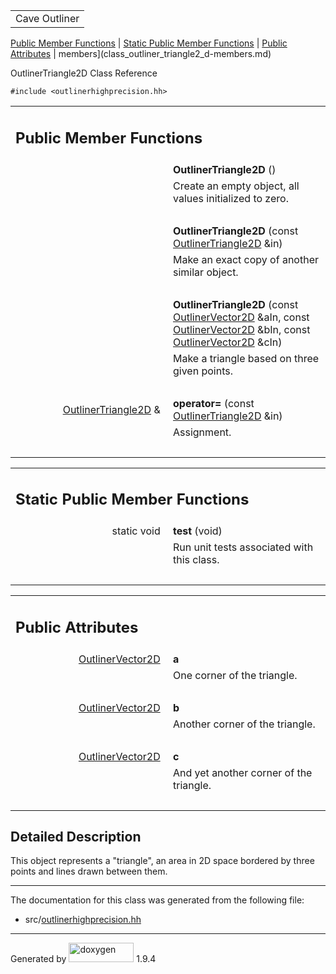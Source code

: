 <table data-cellspacing="0" data-cellpadding="0">
<colgroup>
<col style="width: 100%" />
</colgroup>
<tbody>
<tr id="projectrow" class="odd">
<td id="projectalign"><div id="projectname">
Cave Outliner
</div></td>
</tr>
</tbody>
</table>

[Public Member Functions](#pub-methods) | [Static Public Member
Functions](#pub-static-methods) | [Public Attributes](#pub-attribs) |
 members](class_outliner_triangle2_d-members.md)

OutlinerTriangle2D Class Reference

`#include <outlinerhighprecision.hh>`

<table class="memberdecls">
<colgroup>
<col style="width: 50%" />
<col style="width: 50%" />
</colgroup>
<tbody>
<tr class="odd heading">
<td colspan="2"><h2 id="public-member-functions"
class="groupheader"><span id="pub-methods"></span> Public Member
Functions</h2></td>
</tr>
<tr class="even memitem:a44547e1e3305acd95a541c4be1d838cf">
<td class="memItemLeft" style="text-align: right;"
data-valign="top"><span id="a44547e1e3305acd95a541c4be1d838cf"></span>
 </td>
<td class="memItemRight"
data-valign="bottom"><strong>OutlinerTriangle2D</strong> ()</td>
</tr>
<tr class="odd memdesc:a44547e1e3305acd95a541c4be1d838cf">
<td class="mdescLeft"> </td>
<td class="mdescRight">Create an empty object, all values initialized to
zero.<br />
</td>
</tr>
<tr class="even separator:a44547e1e3305acd95a541c4be1d838cf">
<td colspan="2" class="memSeparator"> </td>
</tr>
<tr class="odd memitem:a44055bed08ea0ee2f90dbeb60fadca34">
<td class="memItemLeft" style="text-align: right;"
data-valign="top"><span id="a44055bed08ea0ee2f90dbeb60fadca34"></span>
 </td>
<td class="memItemRight"
data-valign="bottom"><strong>OutlinerTriangle2D</strong> (const <a
href="https://github.com/jariarkko/cave-outliner/blob/master/doc/software/class_outliner_triangle2_d.md" class="el">OutlinerTriangle2D</a>
&amp;in)</td>
</tr>
<tr class="even memdesc:a44055bed08ea0ee2f90dbeb60fadca34">
<td class="mdescLeft"> </td>
<td class="mdescRight">Make an exact copy of another similar
object.<br />
</td>
</tr>
<tr class="odd separator:a44055bed08ea0ee2f90dbeb60fadca34">
<td colspan="2" class="memSeparator"> </td>
</tr>
<tr class="even memitem:a12cf782e23c0a4e1bbecfd9b7d21f1d0">
<td class="memItemLeft" style="text-align: right;"
data-valign="top"><span id="a12cf782e23c0a4e1bbecfd9b7d21f1d0"></span>
 </td>
<td class="memItemRight"
data-valign="bottom"><strong>OutlinerTriangle2D</strong> (const <a
href="https://github.com/jariarkko/cave-outliner/blob/master/doc/software/class_outliner_vector2_d.md" class="el">OutlinerVector2D</a>
&amp;aIn, const <a href="https://github.com/jariarkko/cave-outliner/blob/master/doc/software/class_outliner_vector2_d.md"
class="el">OutlinerVector2D</a> &amp;bIn, const <a
href="https://github.com/jariarkko/cave-outliner/blob/master/doc/software/class_outliner_vector2_d.md" class="el">OutlinerVector2D</a>
&amp;cIn)</td>
</tr>
<tr class="odd memdesc:a12cf782e23c0a4e1bbecfd9b7d21f1d0">
<td class="mdescLeft"> </td>
<td class="mdescRight">Make a triangle based on three given
points.<br />
</td>
</tr>
<tr class="even separator:a12cf782e23c0a4e1bbecfd9b7d21f1d0">
<td colspan="2" class="memSeparator"> </td>
</tr>
<tr class="odd memitem:a7c6a2e88efbbc37d8ad7fa83b1831085">
<td class="memItemLeft" style="text-align: right;"
data-valign="top"><span id="a7c6a2e88efbbc37d8ad7fa83b1831085"></span>
<a href="https://github.com/jariarkko/cave-outliner/blob/master/doc/software/class_outliner_triangle2_d.md"
class="el">OutlinerTriangle2D</a> &amp; </td>
<td class="memItemRight" data-valign="bottom"><strong>operator=</strong>
(const <a href="https://github.com/jariarkko/cave-outliner/blob/master/doc/software/class_outliner_triangle2_d.md"
class="el">OutlinerTriangle2D</a> &amp;in)</td>
</tr>
<tr class="even memdesc:a7c6a2e88efbbc37d8ad7fa83b1831085">
<td class="mdescLeft"> </td>
<td class="mdescRight">Assignment.<br />
</td>
</tr>
<tr class="odd separator:a7c6a2e88efbbc37d8ad7fa83b1831085">
<td colspan="2" class="memSeparator"> </td>
</tr>
</tbody>
</table>

<table class="memberdecls">
<colgroup>
<col style="width: 50%" />
<col style="width: 50%" />
</colgroup>
<tbody>
<tr class="odd heading">
<td colspan="2"><h2 id="static-public-member-functions"
class="groupheader"><span id="pub-static-methods"></span> Static Public
Member Functions</h2></td>
</tr>
<tr class="even memitem:af7113a36533dbeb09f03f53e74a9e196">
<td class="memItemLeft" style="text-align: right;"
data-valign="top"><span id="af7113a36533dbeb09f03f53e74a9e196"></span>
static void </td>
<td class="memItemRight" data-valign="bottom"><strong>test</strong>
(void)</td>
</tr>
<tr class="odd memdesc:af7113a36533dbeb09f03f53e74a9e196">
<td class="mdescLeft"> </td>
<td class="mdescRight">Run unit tests associated with this class.<br />
</td>
</tr>
<tr class="even separator:af7113a36533dbeb09f03f53e74a9e196">
<td colspan="2" class="memSeparator"> </td>
</tr>
</tbody>
</table>

<table class="memberdecls">
<colgroup>
<col style="width: 50%" />
<col style="width: 50%" />
</colgroup>
<tbody>
<tr class="odd heading">
<td colspan="2"><h2 id="public-attributes" class="groupheader"><span
id="pub-attribs"></span> Public Attributes</h2></td>
</tr>
<tr class="even memitem:a18f562f9381096ce4dbd86e6e5c1d83b">
<td class="memItemLeft" style="text-align: right;"
data-valign="top"><span id="a18f562f9381096ce4dbd86e6e5c1d83b"></span>
<a href="https://github.com/jariarkko/cave-outliner/blob/master/doc/software/class_outliner_vector2_d.md"
class="el">OutlinerVector2D</a> </td>
<td class="memItemRight" data-valign="bottom"><strong>a</strong></td>
</tr>
<tr class="odd memdesc:a18f562f9381096ce4dbd86e6e5c1d83b">
<td class="mdescLeft"> </td>
<td class="mdescRight">One corner of the triangle.<br />
</td>
</tr>
<tr class="even separator:a18f562f9381096ce4dbd86e6e5c1d83b">
<td colspan="2" class="memSeparator"> </td>
</tr>
<tr class="odd memitem:ad6ce9d645ae4f3c00a0e5e5d8ffd6a79">
<td class="memItemLeft" style="text-align: right;"
data-valign="top"><span id="ad6ce9d645ae4f3c00a0e5e5d8ffd6a79"></span>
<a href="https://github.com/jariarkko/cave-outliner/blob/master/doc/software/class_outliner_vector2_d.md"
class="el">OutlinerVector2D</a> </td>
<td class="memItemRight" data-valign="bottom"><strong>b</strong></td>
</tr>
<tr class="even memdesc:ad6ce9d645ae4f3c00a0e5e5d8ffd6a79">
<td class="mdescLeft"> </td>
<td class="mdescRight">Another corner of the triangle.<br />
</td>
</tr>
<tr class="odd separator:ad6ce9d645ae4f3c00a0e5e5d8ffd6a79">
<td colspan="2" class="memSeparator"> </td>
</tr>
<tr class="even memitem:a1c2a4c81f7c26ebf22f2d2f6dd23ac77">
<td class="memItemLeft" style="text-align: right;"
data-valign="top"><span id="a1c2a4c81f7c26ebf22f2d2f6dd23ac77"></span>
<a href="https://github.com/jariarkko/cave-outliner/blob/master/doc/software/class_outliner_vector2_d.md"
class="el">OutlinerVector2D</a> </td>
<td class="memItemRight" data-valign="bottom"><strong>c</strong></td>
</tr>
<tr class="odd memdesc:a1c2a4c81f7c26ebf22f2d2f6dd23ac77">
<td class="mdescLeft"> </td>
<td class="mdescRight">And yet another corner of the triangle.<br />
</td>
</tr>
<tr class="even separator:a1c2a4c81f7c26ebf22f2d2f6dd23ac77">
<td colspan="2" class="memSeparator"> </td>
</tr>
</tbody>
</table>

<span id="details"></span>

## Detailed Description

This object represents a "triangle", an area in 2D space bordered by
three points and lines drawn between them.

------------------------------------------------------------------------

The documentation for this class was generated from the following file:

-   src/<a href="outlinerhighprecision_8hh_source.md"
    class="el">outlinerhighprecision.hh</a>

------------------------------------------------------------------------

<span class="small">Generated
by [<img src="doxygen.svg" class="footer" width="104" height="31"
alt="doxygen" />](https://www.doxygen.org/index.md) 1.9.4</span>
